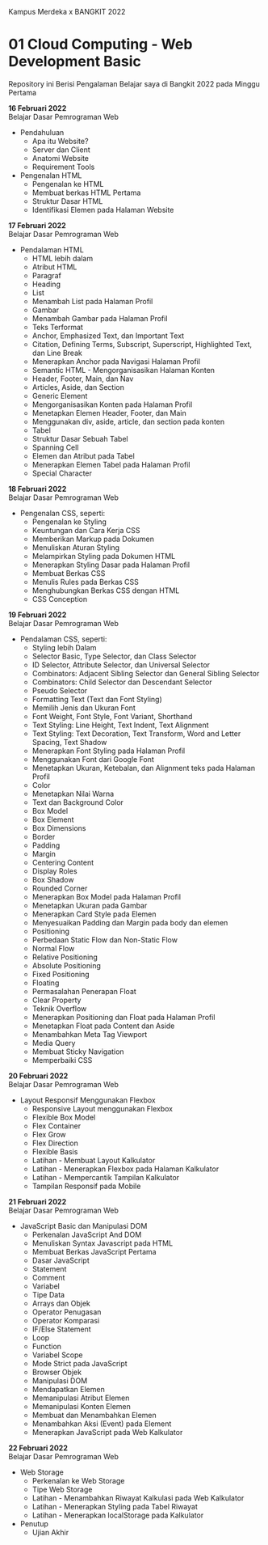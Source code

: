 Kampus Merdeka x BANGKIT 2022   
# 01  Cloud Computing - Web Development Basic  
Repository ini Berisi Pengalaman Belajar saya di Bangkit 2022 pada Minggu Pertama   
  
**16 Februari 2022**  
Belajar Dasar Pemrograman Web
  * Pendahuluan
      * Apa itu Website?
      * Server dan Client
      * Anatomi Website
      * Requirement Tools
  * Pengenalan HTML
      * Pengenalan ke HTML
      * Membuat berkas HTML Pertama
      * Struktur Dasar HTML
      * Identifikasi Elemen pada Halaman Website

**17 Februari 2022**  
Belajar Dasar Pemrograman Web   
  * Pendalaman HTML
      * HTML lebih dalam
      * Atribut HTML
      * Paragraf
      * Heading 
      * List 
      * Menambah List pada Halaman Profil
      * Gambar
      * Menambah Gambar pada Halaman Profil
      * Teks Terformat
      * Anchor, Emphasized Text, dan Important Text
      * Citation, Defining Terms, Subscript, Superscript, Highlighted Text, dan Line Break
      * Menerapkan Anchor pada Navigasi Halaman Profil
      * Semantic HTML - Mengorganisasikan Halaman Konten
      * Header, Footer, Main, dan Nav
      * Articles, Aside, dan Section
      * Generic Element
      * Mengorganisasikan Konten pada Halaman Profil
      * Menetapkan Elemen Header, Footer, dan Main
      * Menggunakan div, aside, article, dan section pada konten
      * Tabel
      * Struktur Dasar Sebuah Tabel
      * Spanning Cell
      * Elemen dan Atribut pada Tabel
      * Menerapkan Elemen Tabel pada Halaman Profil
      * Special Character

**18 Februari 2022**  
Belajar Dasar Pemrograman Web   
  * Pengenalan CSS, seperti:
      * Pengenalan ke Styling
      * Keuntungan dan Cara Kerja CSS
      * Memberikan Markup pada Dokumen
      * Menuliskan Aturan Styling
      * Melampirkan Styling pada Dokumen HTML
      * Menerapkan Styling Dasar pada Halaman Profil
      * Membuat Berkas CSS
      * Menulis Rules pada Berkas CSS
      * Menghubungkan Berkas CSS dengan HTML
      * CSS Conception

**19 Februari 2022**  
Belajar Dasar Pemrograman Web
  * Pendalaman CSS, seperti:
      * Styling lebih Dalam
      * Selector Basic, Type Selector, dan Class Selector
      * ID Selector, Attribute Selector, dan Universal Selector
      * Combinators: Adjacent Sibling Selector dan General Sibling Selector
      * Combinators: Child Selector dan Descendant Selector
      * Pseudo Selector
      * Formatting Text (Text dan Font Styling)  
      * Memilih Jenis dan Ukuran Font
      * Font Weight, Font Style, Font Variant, Shorthand
      * Text Styling: Line Height, Text Indent, Text Alignment
      * Text Styling: Text Decoration, Text Transform, Word and Letter Spacing, Text Shadow
      * Menerapkan Font Styling pada Halaman Profil
      * Menggunakan Font dari Google Font
      * Menetapkan Ukuran, Ketebalan, dan Alignment teks pada Halaman Profil
      * Color
      * Menetapkan Nilai Warna
      * Text dan Background Color
      * Box Model
      * Box Element
      * Box Dimensions
      * Border
      * Padding
      * Margin
      * Centering Content
      * Display Roles
      * Box Shadow
      * Rounded Corner
      * Menerapkan Box Model pada Halaman Profil
      * Menetapkan Ukuran pada Gambar
      * Menerapkan Card Style pada Elemen <article>
      * Menyesuaikan Padding dan Margin pada body dan elemen <main>
      * Positioning
      * Perbedaan Static Flow dan Non-Static Flow
      * Normal Flow
      * Relative Positioning
      * Absolute Positioning
      * Fixed Positioning
      * Floating
      * Permasalahan Penerapan Float
      * Clear Property
      * Teknik Overflow
      * Menerapkan Positioning dan Float pada Halaman Profil
      * Menetapkan Float pada Content dan Aside
      * Menambahkan Meta Tag Viewport
      * Media Query
      * Membuat Sticky Navigation
      * Memperbaiki CSS
      
**20 Februari 2022**  
Belajar Dasar Pemrograman Web  
  * Layout Responsif Menggunakan Flexbox
      * Responsive Layout menggunakan Flexbox
      * Flexible Box Model
      * Flex Container
      * Flex Grow
      * Flex Direction
      * Flexible Basis
      * Latihan - Membuat Layout Kalkulator
      * Latihan - Menerapkan Flexbox pada Halaman Kalkulator
      * Latihan - Mempercantik Tampilan Kalkulator
      * Tampilan Responsif pada Mobile
      
**21 Februari 2022**  
Belajar Dasar Pemrograman Web 
  * JavaScript Basic dan Manipulasi DOM
      * Perkenalan JavaScript And DOM
      * Menuliskan Syntax Javascript pada HTML
      * Membuat Berkas JavaScript Pertama
      * Dasar JavaScript
      * Statement
      * Comment
      * Variabel
      * Tipe Data
      * Arrays dan Objek
      * Operator Penugasan
      * Operator Komparasi
      * IF/Else Statement
      * Loop
      * Function
      * Variabel Scope
      * Mode Strict pada JavaScript
      * Browser Objek
      * Manipulasi DOM
      * Mendapatkan Elemen
      * Memanipulasi Atribut Elemen
      * Memanipulasi Konten Elemen
      * Membuat dan Menambahkan Elemen
      * Menambahkan Aksi (Event) pada Element
      * Menerapkan JavaScript pada Web Kalkulator
      
**22 Februari 2022**  
Belajar Dasar Pemrograman Web
  * Web Storage
      * Perkenalan ke Web Storage
      * Tipe Web Storage
      * Latihan - Menambahkan Riwayat Kalkulasi pada Web Kalkulator
      * Latihan - Menerapkan Styling pada Tabel Riwayat
      * Latihan - Menerapkan localStorage pada Kalkulator
  * Penutup
      * Ujian Akhir
      
